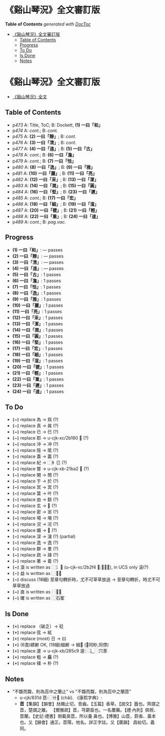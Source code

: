 

# 《谿山琴況》全文審訂版

<!-- START doctoc generated TOC please keep comment here to allow auto update -->
<!-- DON'T EDIT THIS SECTION, INSTEAD RE-RUN doctoc TO UPDATE -->
**Table of Contents**  *generated with [DocToc](https://github.com/thlorenz/doctoc)*

- [《谿山琴況》全文審訂版](#%E8%B0%BF%E5%B1%B1%E7%90%B4%E6%B3%81%E5%85%A8%E6%96%87%E5%AF%A9%E8%A8%82%E7%89%88)
  - [Table of Contents](#table-of-contents)
  - [Progress](#progress)
  - [To Do](#to-do)
  - [Is Done](#is-done)
  - [Notes](#notes)

<!-- END doctoc generated TOC please keep comment here to allow auto update -->


# 《谿山琴況》全文審訂版


* [《谿山琴況》全文](./xishanqinkuang.text.md)

## Table of Contents

* p*473* A: Title, ToC; B: Dockett, **(1) 一曰「和」**
* p*474* A: *cont.*; B: *cont.*
* p*475* A: **(2) 一曰「靜」**; B: *cont.*
* p*476* A: **(3) 一曰「清」**; B: *cont.*
* p*477* A: **(4) 一曰「遠」**; B: **(5) 一曰「古」**
* p*478* A: *cont.*; B: **(6) 一曰「澹」**
* p*479* A: *cont.*; B: **(7) 一曰「恬」**
* p*480* A: **(8) 一曰「逸」**; B: **(9) 一曰「雅」**
* p*481* A: **(10) 一曰「麗」**; B: **(11) 一曰「亮」**
* p*482* A: **(12) 一曰「采」**; B: **(13) 一曰「潔」**
* p*483* A: **(14) 一曰「潤」**; B: **(15) 一曰「圓」**
* p*484* A: **(16) 一曰「堅」**; B: **(23) 一曰「遲」**
* p*485* A: *cont.*; B: **(17) 一曰「宏」**
* p*486* A: **(18) 一曰「細」**; B: **(19) 一曰「溜」**
* p*487* A: **(20) 一曰「徤」**; B: **(21) 一曰「輕」**
* p*488* A: **(22) 一曰「重」**; B: **(24) 一曰「速」**
* p*489* A: *cont.*; B: *pag.vac.*

## Progress

* **(1) 一曰「和」**: — passes
* **(2) 一曰「靜」**: — passes
* **(3) 一曰「清」**: — passes
* **(4) 一曰「遠」**: — passes
* **(5) 一曰「古」**: 1 passes
* **(6) 一曰「澹」**: 1 passes
* **(7) 一曰「恬」**: 1 passes
* **(8) 一曰「逸」**: 1 passes
* **(9) 一曰「雅」**: 1 passes
* **(10) 一曰「麗」**: 1 passes
* **(11) 一曰「亮」**: 1 passes
* **(12) 一曰「采」**: 1 passes
* **(13) 一曰「潔」**: 1 passes
* **(14) 一曰「潤」**: 1 passes
* **(15) 一曰「圓」**: 1 passes
* **(16) 一曰「堅」**: 1 passes
* **(17) 一曰「宏」**: 1 passes
* **(18) 一曰「細」**: 1 passes
* **(19) 一曰「溜」**: 1 passes
* **(20) 一曰「徤」**: 1 passes
* **(21) 一曰「輕」**: 1 passes
* **(22) 一曰「重」**: 1 passes
* **(23) 一曰「遲」**: 1 passes
* **(24) 一曰「速」**: 1 passes

## To Do

* **`[—]`** replace 為 -> 爲 (?)
* **`[—]`** replace 真 -> 眞 (?)
* **`[—]`** replace 已 -> 巳 (?)
* **`[—]`** replace 耶 -> u-cjk-xc/2b180 𫆀 (?)
* **`[—]`** replace 沖 -> 冲 (?)
* **`[—]`** replace 陰 -> 隂 (?)
* **`[—]`** replace 蓋 -> 葢 (?)
* **`[—]`** replace 紀 -> ⿰糹㔾 (?)
* **`[—]`** replace 嘗 -> u-cjk-xb-21ba2 𡮢 (?)
* **`[—]`** replace 閑 -> 閒 (?)
* **`[—]`** replace 于 -> 於 (?)
* **`[—]`** replace 冥 -> 㝠 (?)
* **`[—]`** replace 葉 -> 叶 (?)
* **`[—]`** replace 由 -> 繇 (?)
* **`[—]`** replace 玄 -> 𤣥 (?)
* **`[—]`** replace 密 -> 宻 (?)
* **`[—]`** replace 場 -> 塲 (?)
* **`[—]`** replace 況 -> 况 (?)
* **`[—]`** replace 媚 -> 𡡾 (?)
* **`[—]`** replace 深 -> 㴱 (?) (partial)
* **`[—]`** replace 逸 -> 𨓜 (?)
* **`[—]`** replace 群 -> 羣 (?)
* **`[—]`** replace 疏 -> 疎 (?)
* **`[—]`** replace 著 -> 着 (?)
* **`[—]`** 滾 is written as ⿰氵𫋴 (u-cjk-xc/2b2f4 𫋴:⿱六衣), in UCS only 滚(?)
* **`[—]`** 益 is written as ⿱𠔁皿
* **`[—]`** discuss (18細) 至章句轉折時，尤不可草草放過 -> 至章句轉折，時尤不可草草放過
* **`[—]`** 直 is written as ⿱𥃭𠃊
* **`[—]`** 確 is written as ⿰石寉



## Is Done

* **`[+]`** replace （破乏）-> 砭
* **`[+]`** replace 弦 -> 絃
* **`[+]`** replace (most) 日 -> 曰
* **`[+]`** (6澹)縹緲 OK, (18細)細緲 -> 細𦕈 (𦕈同眇,同僄)
* **`[+]`** replace 邃 -> u-cjk-xb/285c9 𨗉:⿺辶⿱穴豕
* **`[+]`** replace 粗 -> 麤 (?)
* **`[+]`** replace 樸 -> 朴 (?)

## Notes

* "不馥而馥，則為蕊中之蘭止" vs "不馥而馥，則為蕊中之蘭茝"
  * u-cjk/831d 茝:⿱卄𦣞 (chǎi). 《康熙字典》:
  * **茝**【集韻】【韻會】𠀤醜止切，音齒。【玉篇】香草。【說文】囂也。齊謂之茝，楚謂之離。
   【爾雅疏】茝，芎藭苗也。一名蘪蕪。【禮·內則】佩帨、茝蘭。【史記·禮書】側載臭茝，所以養
    鼻也。【博雅】山茝，蔚香、藁本也。又【韻會】通芷。茝陽，地名。詳芷字註。又【廣韻】
    昌紿切。義同。


<!-- 游遊 -->